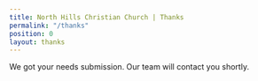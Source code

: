 ```yaml
---
title: North Hills Christian Church | Thanks
permalink: "/thanks"
position: 0
layout: thanks
---
```


We got your needs submission. Our team will contact you shortly.
